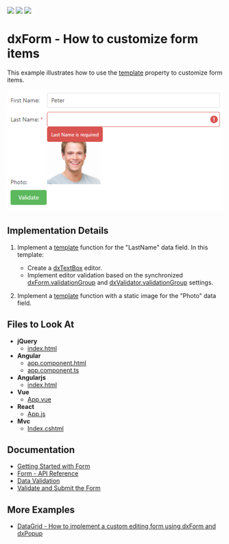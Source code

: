 <!-- default badges list -->
![](https://img.shields.io/endpoint?url=https://codecentral.devexpress.com/api/v1/VersionRange/234532451/19.2.5%2B)
[![](https://img.shields.io/badge/Open_in_DevExpress_Support_Center-FF7200?style=flat-square&logo=DevExpress&logoColor=white)](https://supportcenter.devexpress.com/ticket/details/T853162)
[![](https://img.shields.io/badge/📖_How_to_use_DevExpress_Examples-e9f6fc?style=flat-square)](https://docs.devexpress.com/GeneralInformation/403183)
<!-- default badges end -->
# dxForm - How to customize form items

This example illustrates how to use the [template](https://js.devexpress.com/Documentation/ApiReference/UI_Widgets/dxForm/Item_Types/SimpleItem/#template) property to customize form items.

![form](form-custom-items.png)

## Implementation Details

1. Implement a [template](https://js.devexpress.com/Documentation/ApiReference/UI_Widgets/dxForm/Item_Types/SimpleItem/#template) function for the "LastName" data field. In this template:
    - Create a [dxTextBox](https://js.devexpress.com/Documentation/ApiReference/UI_Widgets/dxTextBox/) editor.
    - Implement editor validation based on the synchronized [dxForm.validationGroup](https://js.devexpress.com/Documentation/ApiReference/UI_Widgets/dxForm/Configuration/#validationGroup) and [dxValidator.validationGroup](https://js.devexpress.com/Documentation/ApiReference/UI_Widgets/dxValidator/Configuration/#validationGroup) settings.
 
2. Implement a [template](https://js.devexpress.com/Documentation/ApiReference/UI_Widgets/dxForm/Item_Types/SimpleItem/#template) function with a static image for the "Photo" data field. 
 
## Files to Look At

- **jQuery**
    - [index.html](jQuery/index.html)    
- **Angular**
    - [app.component.html](Angular/src/app/app.component.html)
    - [app.component.ts](Angular/src/app/app.component.ts)
- **Angularjs**
    - [index.html](angularjs/index.html)   
- **Vue**
    - [App.vue](Vue/src/App.vue)
- **React**
    - [App.js](React/src/App.js)
- **Mvc**    
    - [Index.cshtml](Form-Custom-items/mvc/Views/Home/Index.cshtml)

## Documentation

- [Getting Started with Form](https://js.devexpress.com/Documentation/Guide/UI_Components/Form/Getting_Started_with_Form/)
- [Form - API Reference](https://js.devexpress.com/Documentation/ApiReference/UI_Components/dxForm/)
- [Data Validation](https://js.devexpress.com/Documentation/Guide/UI_Components/Common/UI_Widgets/Data_Validation/)
- [Validate and Submit the Form](https://js.devexpress.com/Documentation/Guide/UI_Components/Form/Validate_and_Submit_the_Form/)

## More Examples

- [DataGrid - How to implement a custom editing form using dxForm and dxPopup](https://github.com/DevExpress-Examples/DataGrid-How-to-implement-a-custom-editing-form-using-dxForm-and-dxPopup)
